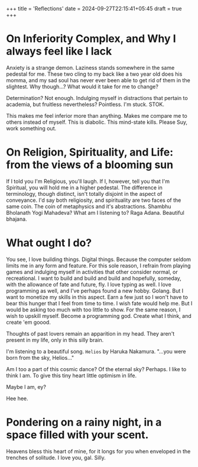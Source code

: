 +++
title = 'Reflections'
date = 2024-09-27T22:15:41+05:45
draft = true
+++
# On Inferiority Complex, and Why I always feel like I lack

Anxiety is a strange demon. Laziness stands somewhere in the same pedestal for me. These two cling to my back like a two year old does his momma, and my sad soul has never ever been able to get rid of them in the slightest. Why though...? What would it take for me to change?

Determination? Not enough. Indulging myself in distractions that pertain to academia, but fruitless nevertheless? Pointless. I'm stuck. STOK.

This makes me feel inferior more than anything. Makes me compare me to others instead of myself. This is diabolic. This mind-state kills. Please Suy, work something out.

# On Religion, Spirituality, and Life: from the views of a blooming sun

If I told you I'm Religious, you'll laugh. If I, however, tell you that I'm Spiritual, you will hold me in a higher pedestal. The difference in terminology, though distinct, isn't totally disjoint in the aspect of conveyance. I'd say both religiosity, and spirituality are two faces of the same coin. The coin of metaphysics and it's abstractions. Shambhu Bholanath Yogi Mahadeva? What am I listening to? Raga Adana. Beautiful bhajana.


# What ought I do?

You see, I love building things. Digital things. Because the computer seldom limits me in any form and feature. For this sole reason, I refrain from playing games and indulging myself in activities that other consider normal, or recreational. I want to build and build and build and hopefully, someday, with the allowance of fate and future, fly. I love typing as well. I love programming as well, and I've perhaps found a new hobby. Golang. But I want to monetize my skills in this aspect. Earn a few just so I won't have to bear this hunger that I feel from time to time. I wish fate would help me. But I would be asking too much with too little to show. For the same reason, I wish to upskill myself. Become a programming god. Create what I think, and create 'em goood.

Thoughts of past lovers remain an apparition in my head. They aren't present in my life, only in this silly brain.

I'm listening to a beautiful song. `Helios` by Haruka Nakamura. 
"...you were born from the sky,
Helios..."

Am I too a part of this cosmic dance? Of the eternal sky? Perhaps. I like to think I am. To give this tiny heart little optimism in life.

Maybe I am, ey?

Hee hee.

# Pondering on a rainy night, in a space filled with your scent.

Heavens bless this heart of mine, for it longs for you when enveloped in the trenches of solitude. I love you, gal. Silly.
